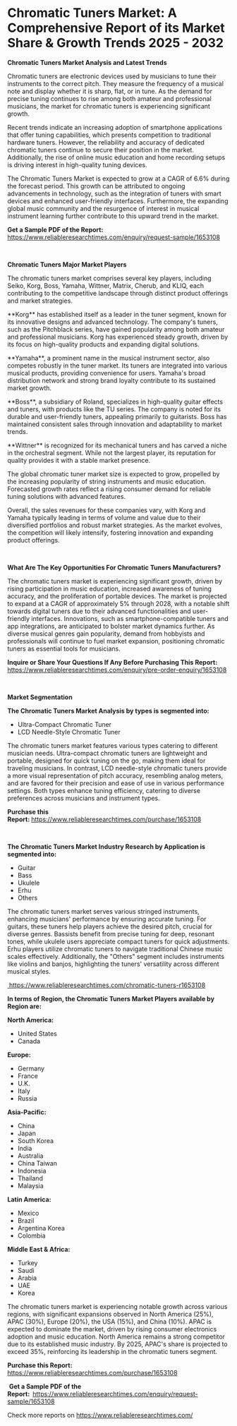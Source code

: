 <p><h1>Chromatic Tuners Market: A Comprehensive Report of its Market Share & Growth Trends 2025 - 2032</h1></p><p><strong>Chromatic Tuners Market Analysis and Latest Trends</strong></p>
<p><p>Chromatic tuners are electronic devices used by musicians to tune their instruments to the correct pitch. They measure the frequency of a musical note and display whether it is sharp, flat, or in tune. As the demand for precise tuning continues to rise among both amateur and professional musicians, the market for chromatic tuners is experiencing significant growth.</p><p>Recent trends indicate an increasing adoption of smartphone applications that offer tuning capabilities, which presents competition to traditional hardware tuners. However, the reliability and accuracy of dedicated chromatic tuners continue to secure their position in the market. Additionally, the rise of online music education and home recording setups is driving interest in high-quality tuning devices. </p><p>The Chromatic Tuners Market is expected to grow at a CAGR of 6.6% during the forecast period. This growth can be attributed to ongoing advancements in technology, such as the integration of tuners with smart devices and enhanced user-friendly interfaces. Furthermore, the expanding global music community and the resurgence of interest in musical instrument learning further contribute to this upward trend in the market.</p></p>
<p><strong>Get a Sample PDF of the Report:&nbsp;</strong> <a href="https://www.reliableresearchtimes.com/enquiry/request-sample/1653108?utm_campaign=2989&utm_medium=2&utm_source=Github&utm_content=ia&utm_term=05032025&utm_id=chromatic-tuners">https://www.reliableresearchtimes.com/enquiry/request-sample/1653108</a></p>
<p>&nbsp;</p>
<p><strong>Chromatic Tuners Major Market Players</strong></p>
<p><p>The chromatic tuners market comprises several key players, including Seiko, Korg, Boss, Yamaha, Wittner, Matrix, Cherub, and KLIQ, each contributing to the competitive landscape through distinct product offerings and market strategies.</p><p>**Korg** has established itself as a leader in the tuner segment, known for its innovative designs and advanced technology. The company's tuners, such as the Pitchblack series, have gained popularity among both amateur and professional musicians. Korg has experienced steady growth, driven by its focus on high-quality products and expanding digital solutions.</p><p>**Yamaha**, a prominent name in the musical instrument sector, also competes robustly in the tuner market. Its tuners are integrated into various musical products, providing convenience for users. Yamaha's broad distribution network and strong brand loyalty contribute to its sustained market growth.</p><p>**Boss**, a subsidiary of Roland, specializes in high-quality guitar effects and tuners, with products like the TU series. The company is noted for its durable and user-friendly tuners, appealing primarily to guitarists. Boss has maintained consistent sales through innovation and adaptability to market trends.</p><p>**Wittner** is recognized for its mechanical tuners and has carved a niche in the orchestral segment. While not the largest player, its reputation for quality provides it with a stable market presence.</p><p>The global chromatic tuner market size is expected to grow, propelled by the increasing popularity of string instruments and music education. Forecasted growth rates reflect a rising consumer demand for reliable tuning solutions with advanced features.</p><p>Overall, the sales revenues for these companies vary, with Korg and Yamaha typically leading in terms of volume and value due to their diversified portfolios and robust market strategies. As the market evolves, the competition will likely intensify, fostering innovation and expanding product offerings.</p></p>
<p>&nbsp;</p>
<p><strong>What Are The Key Opportunities For Chromatic Tuners Manufacturers?</strong></p>
<p><p>The chromatic tuners market is experiencing significant growth, driven by rising participation in music education, increased awareness of tuning accuracy, and the proliferation of portable devices. The market is projected to expand at a CAGR of approximately 5% through 2028, with a notable shift towards digital tuners due to their advanced functionalities and user-friendly interfaces. Innovations, such as smartphone-compatible tuners and app integrations, are anticipated to bolster market dynamics further. As diverse musical genres gain popularity, demand from hobbyists and professionals will continue to fuel market expansion, positioning chromatic tuners as essential tools for musicians.</p></p>
<p><strong>Inquire or Share Your Questions If Any Before Purchasing This Report:</strong> <a href="https://www.reliableresearchtimes.com/enquiry/pre-order-enquiry/1653108?utm_campaign=2989&utm_medium=2&utm_source=Github&utm_content=ia&utm_term=05032025&utm_id=chromatic-tuners">https://www.reliableresearchtimes.com/enquiry/pre-order-enquiry/1653108</a></p>
<p>&nbsp;</p>
<p><strong>Market Segmentation</strong></p>
<p><strong>The Chromatic Tuners Market Analysis by types is segmented into:</strong></p>
<p><ul><li>Ultra-Compact Chromatic Tuner</li><li>LCD Needle-Style Chromatic Tuner</li></ul></p>
<p><p>The chromatic tuners market features various types catering to different musician needs. Ultra-compact chromatic tuners are lightweight and portable, designed for quick tuning on the go, making them ideal for traveling musicians. In contrast, LCD needle-style chromatic tuners provide a more visual representation of pitch accuracy, resembling analog meters, and are favored for their precision and ease of use in various performance settings. Both types enhance tuning efficiency, catering to diverse preferences across musicians and instrument types.</p></p>
<p><strong>Purchase this Report:&nbsp;</strong><a href="https://www.reliableresearchtimes.com/purchase/1653108?utm_campaign=2989&utm_medium=2&utm_source=Github&utm_content=ia&utm_term=05032025&utm_id=chromatic-tuners">https://www.reliableresearchtimes.com/purchase/1653108</a></p>
<p>&nbsp;</p>
<p><strong>The Chromatic Tuners Market Industry Research by Application is segmented into:</strong></p>
<p><ul><li>Guitar</li><li>Bass</li><li>Ukulele</li><li>Erhu</li><li>Others</li></ul></p>
<p><p>The chromatic tuners market serves various stringed instruments, enhancing musicians' performance by ensuring accurate tuning. For guitars, these tuners help players achieve the desired pitch, crucial for diverse genres. Bassists benefit from precise tuning for deep, resonant tones, while ukulele users appreciate compact tuners for quick adjustments. Erhu players utilize chromatic tuners to navigate traditional Chinese music scales effectively. Additionally, the "Others" segment includes instruments like violins and banjos, highlighting the tuners' versatility across different musical styles.</p></p>
<p><a href="https://www.reliableresearchtimes.com/chromatic-tuners-r1653108?utm_campaign=2989&utm_medium=2&utm_source=Github&utm_content=ia&utm_term=05032025&utm_id=chromatic-tuners">&nbsp;https://www.reliableresearchtimes.com/chromatic-tuners-r1653108</a></p>
<p><strong>In terms of Region, the Chromatic Tuners Market Players available by Region are:</strong></p>
<p>
    <p> <strong> North America: </strong>
        <ul>
            <li>United States</li>
            <li>Canada</li>
        </ul>
        </p> 
    <p> <strong> Europe: </strong>
        <ul>
            <li>Germany</li>
            <li>France</li>
            <li>U.K.</li>
            <li>Italy</li>
            <li>Russia</li>
        </ul>
        </p> 
    <p> <strong> Asia-Pacific: </strong>
        <ul>
            <li>China</li>
            <li>Japan</li>
            <li>South Korea</li>
            <li>India</li>
            <li>Australia</li>
            <li>China Taiwan</li>
            <li>Indonesia</li>
            <li>Thailand</li>
            <li>Malaysia</li>
        </ul>
        </p> 
    <p> <strong> Latin America: </strong>
        <ul>
            <li>Mexico</li>
            <li>Brazil</li>
            <li>Argentina Korea</li>
            <li>Colombia</li>
        </ul>
        </p> 
    <p> <strong> Middle East & Africa: </strong>
        <ul>
            <li>Turkey</li>
            <li>Saudi</li>
            <li>Arabia</li>
            <li>UAE</li>
            <li>Korea</li>
        </ul>
    </p>
    </p>
<p><p>The chromatic tuners market is experiencing notable growth across various regions, with significant expansions observed in North America (25%), APAC (30%), Europe (20%), the USA (15%), and China (10%). APAC is expected to dominate the market, driven by rising consumer electronics adoption and music education. North America remains a strong competitor due to its established music industry. By 2025, APAC's share is projected to exceed 35%, reinforcing its leadership in the chromatic tuners segment.</p></p>
<p><strong>Purchase this Report: </strong><a href="https://www.reliableresearchtimes.com/purchase/1653108?utm_campaign=2989&utm_medium=2&utm_source=Github&utm_content=ia&utm_term=05032025&utm_id=chromatic-tuners">https://www.reliableresearchtimes.com/purchase/1653108</a></p>
<p>&nbsp;<strong>Get a Sample PDF of the Report:&nbsp;&nbsp;</strong><a href="https://www.reliableresearchtimes.com/enquiry/request-sample/1653108?utm_campaign=2989&utm_medium=2&utm_source=Github&utm_content=ia&utm_term=05032025&utm_id=chromatic-tuners">https://www.reliableresearchtimes.com/enquiry/request-sample/1653108</a></p>
<p><strong></strong></p>
<p>Check more reports on <a href="https://www.reliableresearchtimes.com/?utm_campaign=2989&utm_medium=2&utm_source=Github&utm_content=ia&utm_term=05032025&utm_id=chromatic-tuners">https://www.reliableresearchtimes.com/</a></p>